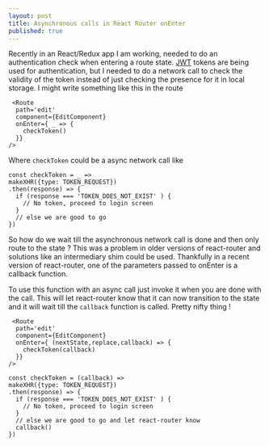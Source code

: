 ```yaml
---
layout: post
title: Asynchronous calls in React Router onEnter
published: true
---
```



Recently in an React/Redux app I am working, needed to do an authentication check when entering a route state. [JWT](https://en.wikipedia.org/wiki/JSON_Web_Token) tokens are being used for authentication, but I needed to do a network call to check the validity of the token instead of just checking the presence for it in local storage. I might write something like this in the route

	 <Route
      path='edit'
      component={EditComponent}
      onEnter={ _ => {
        checkToken()
      }}
    />

Where `checkToken` could be a async network call like

    const checkToken = _ =>
    makeXHR({type: TOKEN_REQUEST})
    .then(response) => {
      if (response === 'TOKEN_DOES_NOT_EXIST' ) {
        // No token, proceed to login screen
      }
      // else we are good to go
    })

So how do we wait till the asynchronous network call is done and then only route to the state ? This was a problem in older versions of react-router and solutions like an intermediary shim could be used. Thankfully in a recent version of react-router, one of the parameters passed to onEnter is a callback function.

To use this function with an async call just invoke it when you are done with the call. This will let react-router know that it can now transition to the state and it will wait till the `callback` function is called. Pretty nifty thing !

	 <Route
      path='edit'
      component={EditComponent}
      onEnter={ (nextState,replace,callback) => {
        checkToken(callback)
      }}
    />
    
   	const checkToken = (callback) =>
    makeXHR({type: TOKEN_REQUEST})
    .then(response) => {
      if (response === 'TOKEN_DOES_NOT_EXIST' ) {
        // No token, proceed to login screen
      }
      // else we are good to go and let react-router know
      callback()
    })
